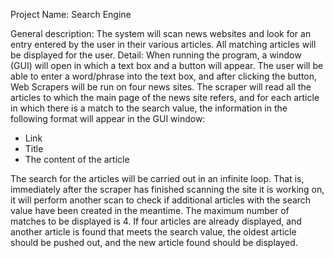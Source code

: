 Project Name: Search Engine

General description: The system will scan news websites and look for an entry entered by the user in their various articles. All matching articles will be displayed for the user.
Detail: When running the program, a window (GUI) will open in which a text box and a button will appear. 
The user will be able to enter a word/phrase into the text box, and after clicking the button, Web Scrapers will be run on four news sites.
The scraper will read all the articles to which the main page of the news site refers,
and for each article in which there is a match to the search value, the information in the following format will appear in the GUI window:
- Link
- Title
- The content of the article
  
The search for the articles will be carried out in an infinite loop. 
That is, immediately after the scraper has finished scanning the site it is working on, it will perform another scan to check if additional articles with the search value have been created in the meantime. 
The maximum number of matches to be displayed is 4. If four articles are already displayed, and another article is found that meets the search value, 
the oldest article should be pushed out, and the new article found should be displayed.
